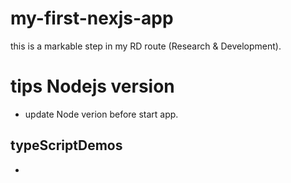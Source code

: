 <!--
 * @Author: your name
 * @Date: 2022-01-02 15:13:47
 * @LastEditTime: 2022-01-03 18:18:37
 * @LastEditors: your name
 * @Description: 打开koroFileHeader查看配置 进行设置: https://github.com/OBKoro1/koro1FileHeader/wiki/%E9%85%8D%E7%BD%AE
 * @FilePath: /my-first-nextjs-app/README.md
-->
# my-first-nexjs-app
  this is a markable step in my RD route (Research & Development).
# tips Nodejs version
 - update Node verion before start app.

## typeScriptDemos
 - 